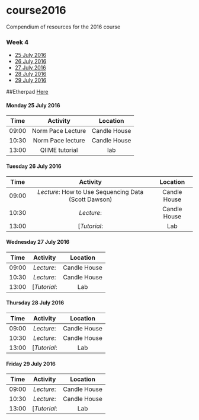 # course2016
Compendium of resources for the 2016 course

### Week 4

* [25 July 2016](#25) <br>
* [26 July 2016](#26) <br>
* [27 July 2016](#27) <br>
* [28 July 2016](#28) <br>
* [29 July 2016](#29) <br>

##Etherpad
[Here](https://public.etherpad-mozilla.org/p/mblmicdiv2016)

#### <a name="25"></a> Monday 25 July 2016
| Time       | Activity        | Location  |
| ------------- |:-------------:| :-----:|
| 09:00    | Norm Pace Lecture | Candle House |
| 10:30 | Norm Pace lecture |    Candle House |
| 13:00 | QIIME tutorial | lab |


#### <a name="26"></a> Tuesday 26 July 2016
| Time       | Activity        | Location  |
| ------------- |:-------------:| :-----:|
| 09:00      | _Lecture_: How to Use Sequencing Data (Scott Dawson)     |  Candle House |
| 10:30 | _Lecture_:    | Candle House   |
| 13:00 | [_Tutorial_:    | Lab   |

#### <a name="27"></a> Wednesday 27 July 2016
| Time       | Activity        | Location  |
| ------------- |:-------------:| :-----:|
| 09:00      | _Lecture_:     |  Candle House |
| 10:30 | _Lecture_:    | Candle House   |
| 13:00 | [_Tutorial_:    | Lab   |

#### <a name="26"></a> Thursday 28 July 2016
| Time       | Activity        | Location  |
| ------------- |:-------------:| :-----:|
| 09:00      | _Lecture_:      |  Candle House |
| 10:30 | _Lecture_:    | Candle House   |
| 13:00 | [_Tutorial_:    | Lab   |

#### <a name="26"></a> Friday 29 July 2016
| Time       | Activity        | Location  |
| ------------- |:-------------:| :-----:|
| 09:00      | _Lecture_:     |  Candle House |
| 10:30 | _Lecture_:    | Candle House   |
| 13:00 | [_Tutorial_:    | Lab   |


